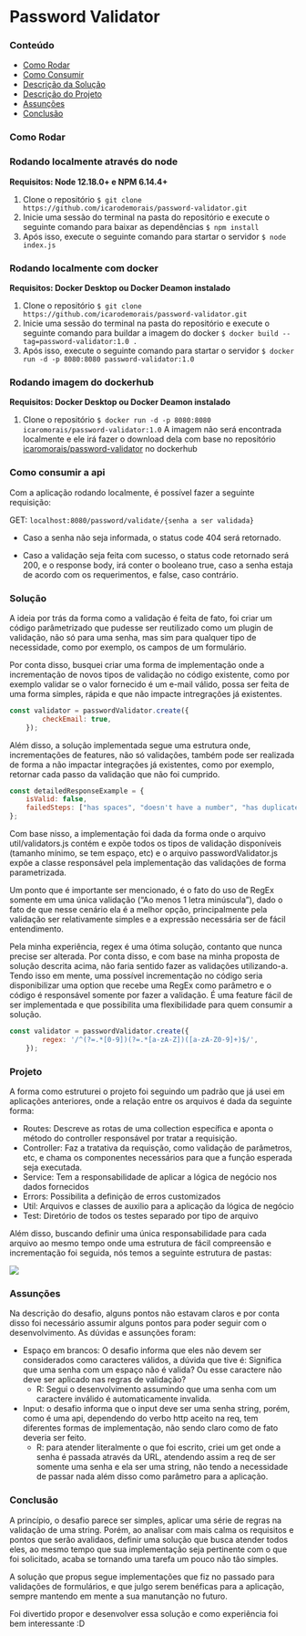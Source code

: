 # Password Validator

### Conteúdo

- [Como Rodar](https://github.com/icarodemorais/password-validator/blob/master/README.md#como-rodar)
- [Como Consumir](https://github.com/icarodemorais/password-validator/blob/master/README.md#como-consumir-a-api)
- [Descrição da Solução](https://github.com/icarodemorais/password-validator/blob/master/README.md#solu%C3%A7%C3%A3o)
- [Descrição do Projeto](https://github.com/icarodemorais/password-validator/blob/master/README.md#projeto)
- [Assunções](https://github.com/icarodemorais/password-validator/blob/master/README.md#assun%C3%A7%C3%B5es)
- [Conclusão](https://github.com/icarodemorais/password-validator/blob/master/README.md#conclus%C3%A3o)

### Como Rodar

### Rodando localmente através do node
**Requisitos: Node 12.18.0+ e NPM 6.14.4+**
1. Clone o repositório
	`$ git clone https://github.com/icarodemorais/password-validator.git`
2. Inicie uma sessão do terminal na pasta do repositório e execute o seguinte comando para baixar as dependências
	`$ npm install`
3. Após isso, execute o seguinte comando para startar o servidor
	`$ node index.js`

### Rodando localmente com docker
**Requisitos: Docker Desktop ou Docker Deamon instalado**
1. Clone o repositório
	`$ git clone https://github.com/icarodemorais/password-validator.git`
2. Inicie uma sessão do terminal na pasta do repositório e execute o seguinte comando para buildar a imagem do docker
	`$ docker build --tag=password-validator:1.0 .`
3. Após isso, execute o seguinte comando para startar o servidor
	`$ docker run -d -p 8080:8080 password-validator:1.0`

### Rodando imagem do dockerhub
**Requisitos: Docker Desktop ou Docker Deamon instalado**
1. Clone o repositório
	`$ docker run -d -p 8080:8080 icaromorais/password-validator:1.0`
	A imagem não será encontrada localmente e ele irá fazer o download dela com base no repositório [icaromorais/password-validator](https://hub.docker.com/repository/docker/icaromorais/password-validator) no dockerhub

### Como consumir a api
Com a aplicação rodando localmente, é possível fazer a seguinte requisição:

GET: `localhost:8080/password/validate/{senha a ser validada}`

- Caso a senha não seja informada, o status code 404 será retornado.

- Caso a validação seja feita com sucesso, o status code retornado será 200, e o response body, irá conter o booleano true, caso a senha estaja de acordo com os requerimentos, e false, caso contrário.

### Solução

A ideia por trás da forma como a validação é feita de fato, foi criar um código parâmetrizado que pudesse ser reutilizado como um plugin de validação, não só para uma senha, mas sim para qualquer tipo de necessidade, como por exemplo, os campos de um formulário.

Por conta disso, busquei criar uma forma de implementação onde a incrementação de novos tipos de validação no código existente, como por exemplo validar se o valor fornecido é um e-mail válido, possa ser feita de uma forma simples, rápida e que não impacte intregrações já existentes.

```javascript
const validator = passwordValidator.create({
        checkEmail: true,
    });
```
Além disso, a solução implementada segue uma estrutura onde, incrementações de features, não só validações, também pode ser realizada de forma a não impactar integrações já existentes, como por exemplo, retornar cada passo da validação que não foi cumprido.
```javascript
const detailedResponseExample = {
    isValid: false,
    failedSteps: ["has spaces", "doesn't have a number", "has duplicated characteres"]
};
```
Com base nisso, a implementação foi dada da forma onde o arquivo util/validators.js contém e expõe todos os tipos de validação disponíveis (tamanho mínimo, se tem espaço, etc) e o arquivo passwordValidator.js expõe a classe responsável pela implementação das validações de forma parametrizada.

Um ponto que é importante ser mencionado, é o fato do uso de RegEx somente em uma única validação (“Ao menos 1 letra minúscula”), dado o fato de que nesse cenário ela é a melhor opção, principalmente pela validação ser relativamente simples e a expressão necessária ser de fácil entendimento.

Pela minha experiência, regex é uma ótima solução, contanto que nunca precise ser alterada. Por conta disso, e com base na minha proposta de solução descrita acima, não faria sentido fazer as validações utilizando-a. Tendo isso em mente, uma possível incrementação no código seria disponibilizar uma option que recebe uma RegEx como parâmetro e o código é responsável somente por fazer a validação. É uma feature fácil de ser  implementada e que possibilita uma flexibilidade para quem consumir a solução.

```javascript
const validator = passwordValidator.create({
        regex: '/^(?=.*[0-9])(?=.*[a-zA-Z])([a-zA-Z0-9]+)$/',
    });

```

### Projeto

A forma como estruturei o projeto foi seguindo um padrão que já usei em aplicações anteriores, onde a relação entre os arquivos é dada da seguinte forma:

- Routes: Descreve as rotas de uma collection específica e aponta o método do controller responsável por tratar a requisição.
- Controller: Faz a tratativa da requisção, como validação de parâmetros, etc, e chama os componentes necessários para que a função esperada seja executada.
- Service: Tem a responsabilidade de aplicar a lógica de negócio nos dados fornecidos
- Errors: Possibilita a definição de erros customizados
- Util: Arquivos e classes de auxilio para a aplicação da lógica de negócio
- Test: Diretório de todos os testes separado por tipo de arquivo

Além disso, buscando definir uma única responsabilidade para cada arquivo ao mesmo tempo onde uma estrutura de fácil compreensão e incrementação foi seguida, nós temos a seguinte estrutura de pastas:

![](https://i.postimg.cc/bYbkxdyz/folder-structure.png)

### Assunções

Na descrição do desafio, alguns pontos não estavam claros e por conta disso foi necessário assumir alguns pontos para poder seguir com o desenvolvimento. As dúvidas e assunções foram:

- Espaço em brancos: O desafio informa que eles não devem ser considerados como caracteres válidos, a dúvida que tive é: Significa que uma senha com um espaço não é valida? Ou esse caractere não deve ser aplicado nas regras de validação? 
	- R: Segui o desenvolvimento assumindo que uma senha com um caractere inválido é automaticamente invalida.
- Input: o desafio informa que o input deve ser uma senha string, porém, como é uma api, dependendo do verbo http aceito na req, tem diferentes formas de implementação, não sendo claro como de fato deveria ser feito.
	- R: para atender literalmente o que foi escrito, criei um get onde a senha é passada através da URL, atendendo assim a req de ser somente uma senha e ela ser uma string, não tendo a necessidade de passar nada além disso como parâmetro para a aplicação.

### Conclusão

A princípio, o desafio parece ser simples, aplicar uma série de regras na validação de uma string. Porém, ao analisar com mais calma os requisitos e pontos que serão avalidaos, definir uma solução que busca atender todos eles, ao mesmo tempo que sua implementação seja pertinente com o que foi solicitado, acaba se tornando uma tarefa um pouco não tão simples.

A solução que propus segue implementações que fiz no passado para validações de formulários, e que julgo serem benéficas para a aplicação, sempre mantendo em mente a sua manutanção no futuro.

Foi divertido propor e desenvolver essa solução e como experiência foi bem interessante :D

